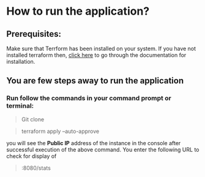 # How to run the application?
## Prerequisites: 
Make sure that Terrform has been installed on your system. 
If you have not installed terraform then, [click here](https://developer.hashicorp.com/terraform/tutorials/aws-get-started/install-cli) to go through the documentation for installation.
## You are few steps away to run the application
### Run follow the commands in your command prompt or terminal:  

> Git clone <URL>  
  
> terraform apply –auto-approve  
  
you will see the **Public IP** address of the instance in the console after successful execution of the above command. You enter the following URL to check for display of  
  
 >  <Public IP>:8080/stats
